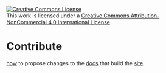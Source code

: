 <a rel="license" href="http://creativecommons.org/licenses/by-nc/4.0/"><img alt="Creative Commons License" style="border-width:0" src="https://i.creativecommons.org/l/by-nc/4.0/88x31.png" /></a><br />This work is licensed under a <a rel="license" href="http://creativecommons.org/licenses/by-nc/4.0/">Creative Commons Attribution-NonCommercial 4.0 International License</a>.

Contribute
==========

[how] to propose changes to the [docs] that build the [site].

[how]: https://help.github.com/articles/editing-files-in-another-user-s-repository/
[docs]: https://github.com/d-bl/tesselace-to-gf/tree/master/docs
[site]: https://d-bl.github.io/tesselace-to-gf/